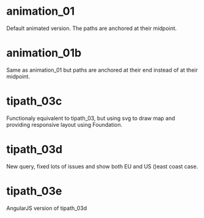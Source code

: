 # animation_01

Default animated version. The paths are anchored at their midpoint.

# animation_01b

Same as animation_01 but paths are anchored at their end instead of at their midpoint.

# tipath_03c

Functionaly equivalent to tipath_03, but using svg to draw map and providing responsive layout using Foundation.

# tipath_03d

New query, fixed lots of issues and show both EU and US ()east coast case.

# tipath_03e

AngularJS version of tipath_03d

